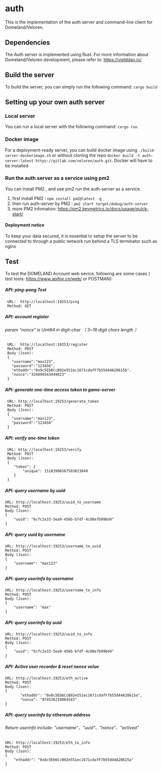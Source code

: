 # auth

This is the implementation of the auth server and command-line client for Domeland/Veloren.

## Dependencies

The Auth server is implemented using Rust.
For more information about Domeland/Veloren development, please refer to: https://yielddao.io/

## Build the server
To build the server, you can simply run the following command: `cargo build`

## Setting up your own auth server

### Local server
You can run a local server with the following command: `cargo run`.

### Docker image
For a deployment-ready server, you can build docker image using `./build-server-dockerimage.sh` or without cloning the repo `docker build -t auth-server:latest https://gitlab.com/veloren/auth.git`. Docker will have to be installed.

### Run the auth server as a service using pm2
 You can install PM2 , and use pm2 run the auth-server as a service. <br>
 1. first install PM2 : `npm install pm2@latest -g` <br>
 2. then run auth-server by PM2 : `pm2 start target/debug/auth-server`<br>
 3. more PM2 infomation: https://pm2.keymetrics.io/docs/usage/quick-start/ <br>

#### Deployment notice
To keep your data secured, it is essential to setup the server to be connected to through a public network run behind a TLS terminator such as nginx

## Test    
 To test the DOMELAND Account web sevice, following are some cases 
 ( test tools: https://www.apifox.cn/web/  or POSTMAN):

##### API: ping-pong Test
```
 URL:  http://localhost:19253/ping
 Method: GET
```

#####  API: account register 
###### param "nonce" is Uint64 in digit-char （ 3~19 digit chars length ）
```
 URL:  http://localhost:19253/register
 Method: POST
 Body (Json):
 {
   "username":"max123",
   "password":"123456",
   "ethaddr":"0x9c5Eb6CcB92e551ec1671cdafF7b55d44A28615b",
   "nonce":"324899343449823"
 } 
 ```
 
##### API: generate one-time access token to  game-server
```
 URL: http://localhost:19253/generate_token
 Method: POST
 Body (Json):
 {
   "username":"max123",
   "password":"123456"
 } 
 ```

##### API: verify one-time token
```
 URL: http://localhost:19253/verify
 Method: POST
 Body (Json):
 {
    "token": {
        "unique": 15183996567503823849
    }
 }
```
##### API: query username by uuid
```
URL: http://localhost:19253/uuid_to_username
Method: POST
Body (Json):
{
    "uuid": "6cfc2a33-5ea9-456b-bfdf-4c88e7b99bd4"
}
```

##### API: query uuid by username
```
URL: http://localhost:19253/username_to_uuid
Method: POST
Body (Json):
{
    "username": "max123"
}
```

##### API: query userinfo by username
```
URL: http://localhost:19253/username_to_info
Method: POST
Body (Json):
{
    "username": "max"
}
```
##### API: query userinfo by uuid
```
URL: http://localhost:19253/uuid_to_info
Method: POST
Body (Json):
{
    "uuid": "6cfc2a33-5ea9-456b-bfdf-4c88e7b99bd4"
}
```

##### API: Active user recorder & reset nonce velue
```
URL: http://localhost:19253/eth_active
Method: POST
Body (Json):
{
       "ethaddr": "0x8c5Eb6CcB92e551ec1671cdafF7b55d44A28615a",
       "nonce": "974536234064543"
}
```


##### API: query userinfo by ethereum address
###### Return userinfo include:  "username"、"uuid"、"nonce"、"actived"
```
URL: http://localhost:19253/eth_to_info
Method: POST
Body (Json):
{
    "ethaddr": "0x8c5Eb6CcB92e551ec1671cdafF7b55d44A28615a"
}
```